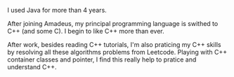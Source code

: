 I used Java for more than 4 years. 

After joining Amadeus, my principal programming language is swithed to C++ (and some C). I begin to like C++ more than ever.

After work, besides reading C++ tutorials, I'm also praticing my C++ skills by resolving all these algorithms problems from Leetcode. Playing with C++ container classes and pointer, I find this really help to pratice and understand C++. 

